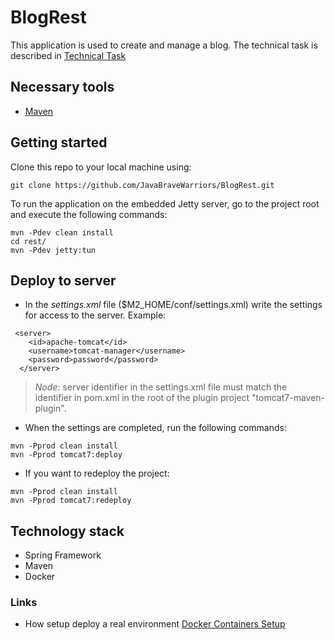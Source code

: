 # BlogRest
This application is used to create and manage a blog.
The technical task is described in [Technical Task][1]

## Necessary tools
* [Maven][2]

## Getting started
Clone this repo to your local machine using:
```
git clone https://github.com/JavaBraveWarriors/BlogRest.git
```
To run the application on the embedded Jetty server, go to the project root and execute the following commands:
```
mvn -Pdev clean install 
cd rest/
mvn -Pdev jetty:tun
```
## Deploy to server
* In the *settings.xml* file ($M2_HOME/conf/settings.xml) write the settings for access to the server. Example:
```
 <server>
    <id>apache-tomcat</id>
    <username>tomcat-manager</username>
    <password>password</password>
  </server>
```
> *Node*: server identifier in the settings.xml file must match the identifier in pom.xml in the root of the plugin project "tomcat7-maven-plugin".
* When the settings are completed, run the following commands:
```
mvn -Pprod clean install
mvn -Pprod tomcat7:deploy
```
* If you want to redeploy the project:
```
mvn -Pprod clean install
mvn -Pprod tomcat7:redeploy
```

## Technology stack
* Spring Framework
* Maven
* Docker

### Links
* How setup deploy a real environment [Docker Containers Setup][3]

[1]: docs/TechnicalTask.md
[2]: https://maven.apache.org/install.html
[3]: docs/DockerContainersSetup.md
